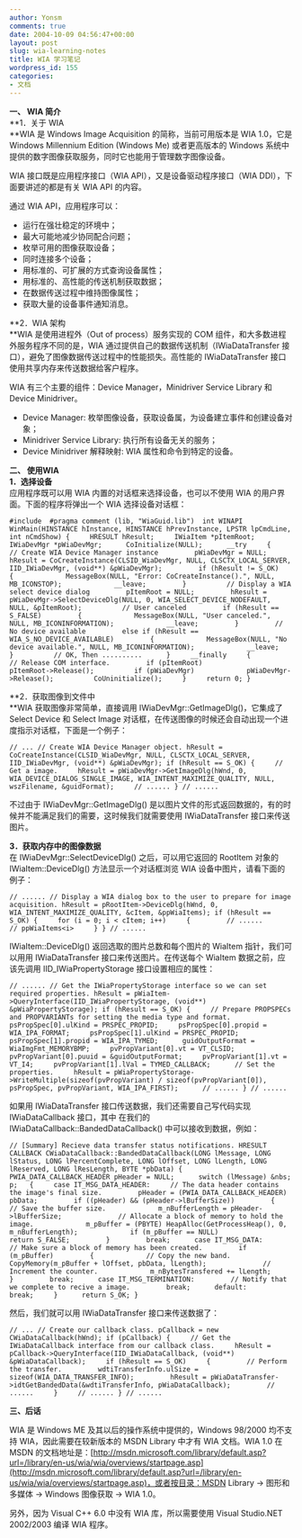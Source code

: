 ```yaml
---
author: Yonsm
comments: true
date: 2004-10-09 04:56:47+00:00
layout: post
slug: wia-learning-notes
title: WIA 学习笔记
wordpress_id: 155
categories:
- 文档
---
```


**一、 WIA 简介**  
**1．关于 WIA  
**WIA 是 Windows Image Acquisition 的简称，当前可用版本是 WIA 1.0，它是 Windows Millennium Edition (Windows Me) 或者更高版本的 Windows 系统中提供的数字图像获取服务，同时它也能用于管理数字图像设备。<!-- more -->

  


WIA 接口既是应用程序接口（WIA API），又是设备驱动程序接口（WIA DDI），下面要讲述的都是有关 WIA API 的内容。

  


通过 WIA API，应用程序可以：

  


  * 运行在强壮稳定的环境中；
  * 最大可能地减少协同配合问题；
  * 枚举可用的图像获取设备；
  * 同时连接多个设备；
  * 用标准的、可扩展的方式查询设备属性；
  * 用标准的、高性能的传送机制获取数据；
  * 在数据传送过程中维持图像属性；
  * 获取大量的设备事件通知消息。

**2．WIA 架构  
**WIA 是使用进程外（Out of process）服务实现的 COM 组件，和大多数进程外服务程序不同的是，WIA 通过提供自己的数据传送机制（IWiaDataTransfer 接口），避免了图像数据传送过程中的性能损失。高性能的 IWiaDataTransfer 接口使用共享内存来传送数据给客户程序。

  


WIA 有三个主要的组件：Device Manager，Minidriver Service Library 和 Device Minidriver。

  


  * Device Manager: 枚举图像设备，获取设备属，为设备建立事件和创建设备对象；
  * Minidriver Service Library: 执行所有设备无关的服务；
  * Device Minidriver 解释映射: WIA 属性和命令到特定的设备。

**二、 使用WIA**  
**1．选择设备**  
应用程序既可以用 WIA 内置的对话框来选择设备，也可以不使用 WIA 的用户界面。下面的程序将弹出一个 WIA 选择设备对话框：

  

    
    #include  #pragma comment (lib, "WiaGuid.lib")  int WINAPI WinMain(HINSTANCE hInstance, HINSTANCE hPrevInstance, LPSTR lpCmdLine, int nCmdShow) {     HRESULT hResult;     IWiaItem *pItemRoot;     IWiaDevMgr *pWiaDevMgr;      CoInitialize(NULL);      __try     {         // Create WIA Device Manager instance         pWiaDevMgr = NULL;         hResult = CoCreateInstance(CLSID_WiaDevMgr, NULL, CLSCTX_LOCAL_SERVER, IID_IWiaDevMgr, (void**) &pWiaDevMgr);         if (hResult != S_OK)         {             MessageBox(NULL, "Error: CoCreateInstance().", NULL, MB_ICONSTOP);             __leave;         }          // Display a WIA select device dialog         pItemRoot = NULL;         hResult = pWiaDevMgr->SelectDeviceDlg(NULL, 0, WIA_SELECT_DEVICE_NODEFAULT, NULL, &pItemRoot);          // User canceled         if (hResult == S_FALSE)         {             MessageBox(NULL, "User canceled.", NULL, MB_ICONINFORMATION);             __leave;         }         // No device available         else if (hResult == WIA_S_NO_DEVICE_AVAILABLE)         {             MessageBox(NULL, "No device available.", NULL, MB_ICONINFORMATION);             __leave;         }          // OK, Then ..........      }     __finally     {         // Release COM interface.         if (pItemRoot)             pItemRoot->Release();          if (pWiaDevMgr)             pWiaDevMgr->Release();          CoUninitialize();     }     return 0; }

**2．获取图像到文件中  
**WIA 获取图像非常简单，直接调用 IWiaDevMgr::GetImageDlg()，它集成了 Select Device 和 Select Image 对话框，在传送图像的时候还会自动出现一个进度指示对话框，下面是一个例子：

  

    
    // ... // Create WIA Device Manager object. hResult = CoCreateInstance(CLSID_WiaDevMgr, NULL, CLSCTX_LOCAL_SERVER, IID_IWiaDevMgr, (void**) &pWiaDevMgr); if (hResult == S_OK) {     // Get a image.     hResult = pWiaDevMgr->GetImageDlg(hWnd, 0, WIA_DEVICE_DIALOG_SINGLE_IMAGE, WIA_INTENT_MAXIMIZE_QUALITY, NULL, wszFilename, &guidFormat);     // ...... } // ...... 

不过由于 IWiaDevMgr::GetImageDlg() 是以图片文件的形式返回数据的，有的时候并不能满足我们的需要，这时候我们就需要使用 IWiaDataTransfer 接口来传送图片。

  


**3．获取内存中的图像数据**  
在 IWiaDevMgr::SelectDeviceDlg() 之后，可以用它返回的 RootItem 对象的 IWiaItem::DeviceDlg() 方法显示一个对话框浏览 WIA 设备中图片，请看下面的例子：

  

    
    // ...... // Display a WIA dialog box to the user to prepare for image acquisition. hResult = pRootItem->DeviceDlg(hWnd, 0, WIA_INTENT_MAXIMIZE_QUALITY, &cItem, &ppWiaItems); if (hResult == S_OK) {     for (i = 0; i < cItem; i++)     {         // ......         // ppWiaItems<i>     } } // ...... 

IWiaItem::DeviceDlg() 返回选取的图片总数和每个图片的 WiaItem 指针，我们可以用用 IWiaDataTransfer 接口来传送图片。在传送每个 WiaItem 数据之前，应该先调用 IID_IWiaPropertyStorage 接口设置相应的属性：

  

    
    // ...... // Get the IWiaPropertyStorage interface so we can set required properties. hResult = pWiaItem->QueryInterface(IID_IWiaPropertyStorage, (void**) &pWiaPropertyStorage); if (hResult == S_OK) {     // Prepare PROPSPECs and PROPVARIANTs for setting the media type and format.     psPropSpec[0].ulKind = PRSPEC_PROPID;     psPropSpec[0].propid = WIA_IPA_FORMAT;     psPropSpec[1].ulKind = PRSPEC_PROPID;     psPropSpec[1].propid = WIA_IPA_TYMED;      guidOutputFormat = WiaImgFmt_MEMORYBMP;     pvPropVariant[0].vt = VT_CLSID;     pvPropVariant[0].puuid = &guidOutputFormat;     pvPropVariant[1].vt = VT_I4;     pvPropVariant[1].lVal = TYMED_CALLBACK;      // Set the properties.     hResult = pWiaPropertyStorage->WriteMultiple(sizeof(pvPropVariant) / sizeof(pvPropVariant[0]), psPropSpec, pvPropVariant, WIA_IPA_FIRST);      // ...... } // ......

如果用 IWiaDataTransfer 接口传送数据，我们还需要自己写代码实现 IWiaDataCallback 接口，其中 在我们的 IWiaDataCallback::BandedDataCallback() 中可以接收到数据，例如：

  

    
    // [Summary] Recieve data transfer status notifications. HRESULT CALLBACK CWiaDataCallback::BandedDataCallback(LONG lMessage, LONG lStatus, LONG lPercentComplete, LONG lOffset, LONG lLength, LONG lReserved, LONG lResLength, BYTE *pbData) {     PWIA_DATA_CALLBACK_HEADER pHeader = NULL;      switch (lMessage) &nbs;
    p;   {     case IT_MSG_DATA_HEADER:     // The data header contains the image's final size.         pHeader = (PWIA_DATA_CALLBACK_HEADER) pbData;         if ((pHeader) && (pHeader->lBufferSize))         {             // Save the buffer size.             m_nBufferLength = pHeader->lBufferSize;              // Allocate a block of memory to hold the image.             m_pBuffer = (PBYTE) HeapAlloc(GetProcessHeap(), 0, m_nBufferLength);             if (m_pBuffer == NULL)                 return S_FALSE;         }         break;      case IT_MSG_DATA:         // Make sure a block of memory has been created.         if (m_pBuffer)         {             // Copy the new band.             CopyMemory(m_pBuffer + lOffset, pbData, lLength);              // Increment the counter.             m_nBytesTransfered += lLength;         }         break;      case IT_MSG_TERMINATION:         // Notify that we complete to recive a image.         break;      default:         break;     }      return S_OK; }

然后，我们就可以用 IWiaDataTransfer 接口来传送数据了：

  

    
    // ... // Create our callback class. pCallback = new CWiaDataCallback(hWnd); if (pCallback) {     // Get the IWiaDataCallback interface from our callback class.     hResult = pCallback->QueryInterface(IID_IWiaDataCallback, (void**) &pWiaDataCallback);     if (hResult == S_OK)     {         // Perform the transfer.         wdtiTransferInfo.ulSize = sizeof(WIA_DATA_TRANSFER_INFO);         hResult = pWiaDataTransfer->idtGetBandedData(&wdtiTransferInfo, pWiaDataCallback);         // ......     }     // ...... } // ...... 

**三、后话**

  


WIA 是 Windows ME 及其以后的操作系统中提供的，Windows 98/2000 均不支持 WIA，因此需要在较新版本的 MSDN Library 中才有 WIA 文档。WIA 1.0 在 MSDN 的文档地址是：[http://msdn.microsoft.com/library/default.asp?url=/library/en-us/wia/wia/overviews/startpage.asp](http://msdn.microsoft.com/library/default.asp?url=/library/en-us/wia/wia/overviews/startpage.asp)，或者按目录：MSDN Library -> 图形和多媒体 -> Windows 图像获取 -> WIA 1.0。

  


另外，因为 Visual C++ 6.0 中没有 WIA 库，所以需要使用 Visual Studio.NET 2002/2003 编译 WIA 程序。  


  

